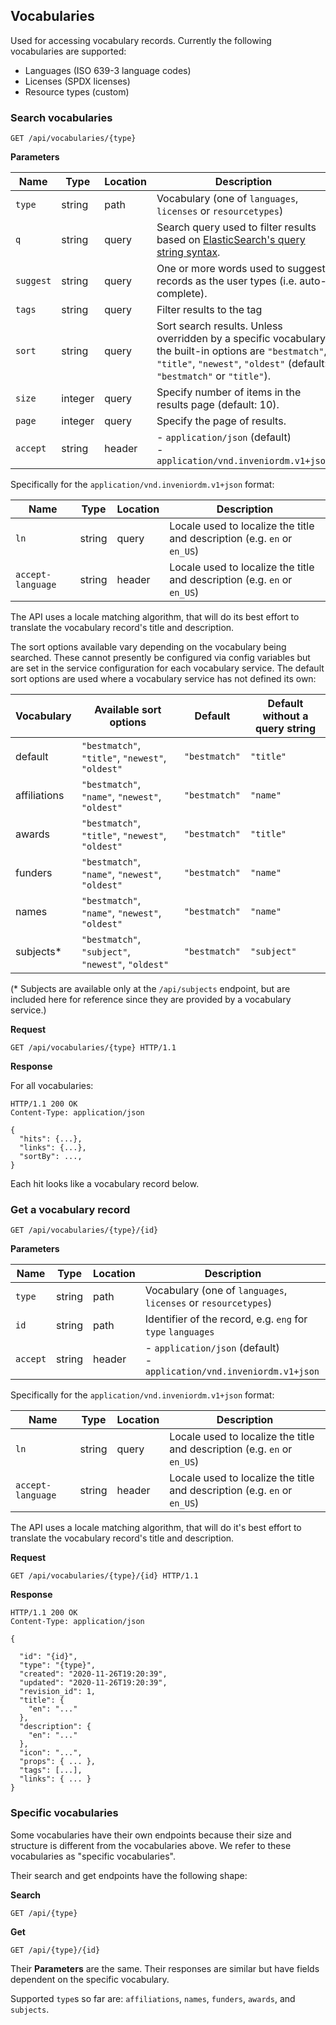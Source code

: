 ## Vocabularies

Used for accessing vocabulary records. Currently the following vocabularies
are supported:

- Languages (ISO 639-3 language codes)
- Licenses (SPDX licenses)
- Resource types (custom)

### Search vocabularies

`GET /api/vocabularies/{type}`

**Parameters**

| Name      | Type    | Location | Description                                                                                                                                                                                                |
|-----------|---------|----------|------------------------------------------------------------------------------------------------------------------------------------------------------------------------------------------------------------|
| `type`    | string  | path     | Vocabulary (one of `languages`, `licenses` or `resourcetypes`)                                                                                                                                             |
| `q`       | string  | query    | Search query used to filter results based on [ElasticSearch's query string syntax](https://www.elastic.co/guide/en/elasticsearch/reference/current/query-dsl-query-string-query.html#query-string-syntax). |
| `suggest` | string  | query    | One or more words used to suggest records as the user types (i.e. auto-complete).                                                                                                                          |
| `tags`    | string  | query    | Filter results to the tag                                                                                                                                                                                  |
| `sort`    | string  | query    | Sort search results. Unless overridden by a specific vocabulary, the built-in options are `"bestmatch"`, `"title"`, `"newest"`, `"oldest"` (default: `"bestmatch"` or `"title"`). |                                                                                                                                                                                       |
| `size`    | integer | query    | Specify number of items in the results page (default: 10).                                                                                                                                                 |
| `page`    | integer | query    | Specify the page of results.                                                                                                                                                                               |
| `accept`  | string  | header   | - `application/json` (default)<br />- `application/vnd.inveniordm.v1+json`                                                                                                                                 |

Specifically for the `application/vnd.inveniordm.v1+json` format:

| Name     | Type   | Location | Description                                                  |
| -------- | ------ | -------- | ------------------------------------------------------------ |
| `ln`     | string | query     | Locale used to localize the title and description (e.g. `en` or `en_US`) |
| `accept-language` | string | header   | Locale used to localize the title and description (e.g. `en` or `en_US`) |

The API uses a locale matching algorithm, that will do its best effort to translate the vocabulary record's title and description.

The sort options available vary depending on the vocabulary being searched. These cannot presently be configured via config variables but are set in the service configuration for each vocabulary service. The default sort options are used where a vocabulary service has not defined its own:

| Vocabulary | Available sort options | Default | Default without a query string |
| ---------- | ---------------------- | ------- | ------------------------------ |
| default | `"bestmatch"`, `"title"`, `"newest"`, `"oldest"` | `"bestmatch"` | `"title"` |
| affiliations | `"bestmatch"`, `"name"`, `"newest"`, `"oldest"` | `"bestmatch"` | `"name"` |
| awards | `"bestmatch"`, `"title"`, `"newest"`, `"oldest"` | `"bestmatch"` | `"title"` |
| funders | `"bestmatch"`, `"name"`, `"newest"`, `"oldest"` | `"bestmatch"` | `"name"` |
| names | `"bestmatch"`, `"name"`, `"newest"`, `"oldest"` | `"bestmatch"` | `"name"` |
| subjects* | `"bestmatch"`, `"subject"`, `"newest"`, `"oldest"` | `"bestmatch"` | `"subject"` |

(\* Subjects are available only at the `/api/subjects` endpoint, but are included here for reference since they are provided by a vocabulary service.)
<!--Maybe the subjects sort options should be moved to documentation for the `api/subjects` endpoint-->

**Request**

```http
GET /api/vocabularies/{type} HTTP/1.1
```

**Response**

For all vocabularies:

```http
HTTP/1.1 200 OK
Content-Type: application/json

{
  "hits": {...},
  "links": {...},
  "sortBy": ...,
}
```

Each hit looks like a vocabulary record below.


### Get a vocabulary record

`GET /api/vocabularies/{type}/{id}`

**Parameters**

| Name     | Type   | Location | Description                                                  |
| -------- | ------ | -------- | ------------------------------------------------------------ |
| `type`   | string | path     | Vocabulary (one of `languages`, `licenses` or `resourcetypes`)            |
| `id`     | string | path     | Identifier of the record, e.g. `eng` for `type` `languages`                       |
| `accept` | string | header   | - `application/json` (default)<br />- `application/vnd.inveniordm.v1+json` |

Specifically for the `application/vnd.inveniordm.v1+json` format:

| Name     | Type   | Location | Description                                                  |
| -------- | ------ | -------- | ------------------------------------------------------------ |
| `ln`     | string | query     | Locale used to localize the title and description (e.g. `en` or `en_US`) |
| `accept-language` | string | header   | Locale used to localize the title and description (e.g. `en` or `en_US`) |

The API uses a locale matching algorithm, that will do it's best effort to translate the vocabulary record's title and description.

**Request**

```http
GET /api/vocabularies/{type}/{id} HTTP/1.1
```

**Response**

```http
HTTP/1.1 200 OK
Content-Type: application/json

{

  "id": "{id}",
  "type": "{type}",
  "created": "2020-11-26T19:20:39",
  "updated": "2020-11-26T19:20:39",
  "revision_id": 1,
  "title": {
    "en": "..."
  },
  "description": {
    "en": "..."
  },
  "icon": "...",
  "props": { ... },
  "tags": [...],
  "links": { ... }
}
```

### Specific vocabularies

Some vocabularies have their own endpoints because their size and structure is different from the vocabularies above.
We refer to these vocabularies as "specific vocabularies".

Their search and get endpoints have the following shape:

**Search**

`GET /api/{type}`

**Get**

`GET /api/{type}/{id}`

Their **Parameters** are the same. Their responses are similar but have fields dependent on the specific vocabulary.

Supported `type`s so far are: `affiliations`, `names`, `funders`, `awards`, and `subjects`.
